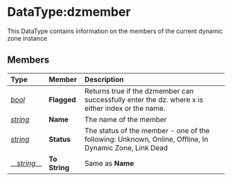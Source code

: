 # DataType:dzmember

This DataType contains information on the members of the current dynamic zone instance

## Members

| **Type** | **Member** | **Description** |
| :--- | :--- | :--- |
| [_bool_](datatype-bool.md) | **Flagged** | Returns true if the dzmember can successfully enter the dz. where x is either index or the name. |
| [_string_]() | **Name** | The name of the member |
| [_string_]() | **Status** | The status of the member - one of the following: Unknown, Online, Offline, In Dynamic Zone, Link Dead |
| \_\_[_string_]()\_\_ | **To String** | Same as **Name** |

